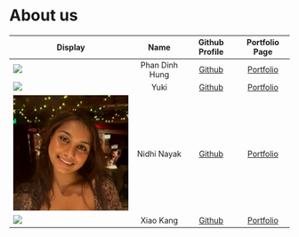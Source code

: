 # About us

| Display                                    |      Name      |              Github Profile              |         Portfolio  Page          |
|--------------------------------------------|:--------------:|:----------------------------------------:|:--------------------------------:|
| <img src="images/dummy1.JPG" width="300"/> | Phan Dinh Hung | [Github](https://github.com/PDHung1104)  | [Portfolio](team/PDHung1104.md)  |
| <img src="images/yuki.JPG" width="300"/>   |      Yuki      | [Github](https://github.com/yuki-zmstr)  | [Portfolio](team/yuki-zmstr.md)  |
| <img src="images/nidhi.jpeg" width="300"/> |  Nidhi Nayak   | [Github](https://github.com/nidhi-nayak) | [Portfolio](team/nidhi-nayak.md) |
| <img src="images/dummy2.JPG" width="300"/> |   Xiao Kang    |  [Github](https://github.com/chenxk619)  |  [Portfolio](team/chenxk619.md)  |
